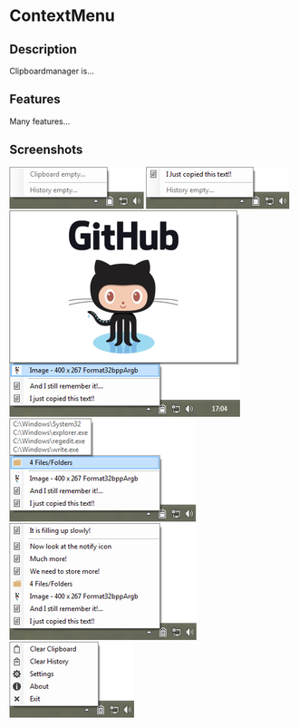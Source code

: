 # ContextMenu

Description
--------------

Clipboardmanager is...

Features
--------------

Many features...

Screenshots
--------------

![Screenshot1](https://raw.githubusercontent.com/nein23/userContent/master/ClipboardManager/Screenshots/1.png)
![Screenshot2](https://raw.githubusercontent.com/nein23/userContent/master/ClipboardManager/Screenshots/2.png)
![Screenshot3](https://raw.githubusercontent.com/nein23/userContent/master/ClipboardManager/Screenshots/3.png)
![Screenshot4](https://raw.githubusercontent.com/nein23/userContent/master/ClipboardManager/Screenshots/4.png)
![Screenshot5](https://raw.githubusercontent.com/nein23/userContent/master/ClipboardManager/Screenshots/5.png)
![Screenshot6](https://raw.githubusercontent.com/nein23/userContent/master/ClipboardManager/Screenshots/6.png)